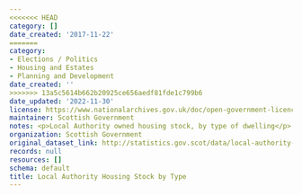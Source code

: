 ```yaml
---
<<<<<<< HEAD
category: []
date_created: '2017-11-22'
=======
category:
- Elections / Politics
- Housing and Estates
- Planning and Development
date_created: ''
>>>>>>> 13a5c5614b662b20925ce656aedf81fde1c799b6
date_updated: '2022-11-30'
license: https://www.nationalarchives.gov.uk/doc/open-government-licence/version/3/
maintainer: Scottish Government
notes: <p>Local Authority owned housing stock, by type of dwelling</p>
organization: Scottish Government
original_dataset_link: http://statistics.gov.scot/data/local-authority-housing-stock-by-type
records: null
resources: []
schema: default
title: Local Authority Housing Stock by Type
---
```

